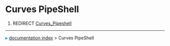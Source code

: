 # Curves PipeShell
1.  REDIRECT [Curves\_Pipeshell](Curves_Pipeshell.md)



---
![](images/Right_arrow.png) [documentation index](../README.md) > Curves PipeShell

